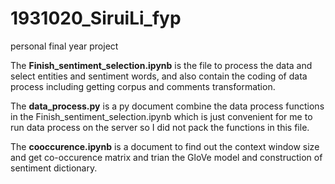 # 1931020_SiruiLi_fyp
personal final year project

The **Finish_sentiment_selection.ipynb** is the file to process the data and select entities and sentiment words, and also contain the coding of data process including getting corpus and comments transformation.

The **data_process.py** is a py document combine the data process functions in the  Finish_sentiment_selection.ipynb which is just convenient for me to run data process on the server so I did not pack the functions in this file.

The **cooccurence.ipynb** is a document to find out the context window size and get co-occurence matrix and trian the GloVe model and construction of sentiment dictionary.

